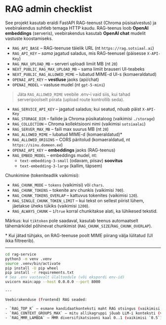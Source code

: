 ﻿# RAG admin checklist

See projekt kasutab eraldi FastAPI RAG-teenust (Chroma püsisalvestus) ja veebirakendus suhtleb temaga HTTP kaudu.
RAG-teenus loob **OpenAI embeddings** (serveris), veebirakendus kasutab **OpenAI chat** mudelit vastuste koostamiseks.


- `RAG_API_BASE` – RAG-teenuse täielik URL (nt `https://rag.sotsiaal.ai`)
- `RAG_API_KEY` – *sama* jagatud saladus, mis RAG-teenusel (päisesse `X-API-Key`)
- `RAG_MAX_UPLOAD_MB` – serveri uploadi limiit MB (nt `20`)
- `NEXT_PUBLIC_RAG_MAX_UPLOAD_MB` – sama limiit brauseri UI-teabeks
- `NEXT_PUBLIC_RAG_ALLOWED_MIME` – lubatud MIME-d UI-s (komaeraldatud)
- `OPENAI_API_KEY` – **vestluse** jaoks (api/chat)
- `OPENAI_MODEL` – vastuse mudel (nt `gpt-5-mini`)

> Jäta `RAG_ALLOWED_MIME` veebile .env-i vaid siis, kui tahad serveripoolselt piirata (upload route kontrollib seda).


- `RAG_SERVICE_API_KEY` – jagatud saladus; kui seatud, nõuab päist `X-API-Key`
- `RAG_STORAGE_DIR` – failide ja Chroma püsikataloog (vaikimisi `./storage`)
- `RAG_COLLECTION` – Chroma kollektsiooni nimi (vaikimisi `sotsiaalai`)
- `RAG_SERVER_MAX_MB` – faili max suurus MB (nt `20`)
- `RAG_ALLOWED_MIME` – lubatud MIME-d (komaeraldatud)*
- `RAG_ALLOWED_ORIGINS` – CORS päritolud (komaeraldatud, nt `https://sinu.domeen.ee`)
- `OPENAI_API_KEY` – **embeddings** jaoks (RAG-teenus)
- `RAG_EMBED_MODEL` – embeddings mudel, nt:
  - `text-embedding-3-small` (odavam, piisav) **soovitus**
  - `text-embedding-3-large` (kallim, täpsem)

Chunkimine (tokeniteadlik vaikimisi):

- `RAG_CHUNK_MODE` – `tokens` (vaikimisi) või `chars`.
- `RAG_CHUNK_TOKENS` – tokenite arv chunkis (vaikimisi `700`).
- `RAG_CHUNK_TOKENS_OVERLAP` – kattuvus tokenites (vaikimisi `120`).
- `RAG_SINGLE_CHUNK_TOKEN_LIMIT` – kui tekst on sellest piirist lühem, jäetakse üheks tükiks (vaikimisi `1200`).
- `RAG_ALWAYS_CHUNK` – `1`/`true` korral chunkitakse alati, ka lühikesed tekstid.

Märkus: kui `tiktoken` pole saadaval, kasutab teenus automaatselt tähemärkidel põhinevat chunkimist (`RAG_CHUNK_SIZE`/`RAG_CHUNK_OVERLAP`).

\* Kui jätad tühjaks, on RAG-teenuse poolt MIME piirang välja lülitatud (UI ikka filtreerib).

---


```bash
cd rag-service
python3 -m venv .venv
source .venv/bin/activate
pip install -U pip wheel
pip install -r requirements.txt
# Sea .env vastavalt ülaltoodule (või ekspordi env-id)
uvicorn main:app --host 0.0.0.0 --port 8000

---

Veebirakenduse (frontend) RAG seaded:

- `RAG_TOP_K` – esmane kandidaatkonteksti maht RAG otsingus (vaikimisi `12`).
- `RAG_CONTEXT_GROUPS_MAX` – mitu allikagruppi jõuab LLM-i konteksti (vaikimisi `6`).
- `RAG_MMR_LAMBDA` – MMR diversifikatsiooni kaal 0..1 (vaikimisi `0.5`).
